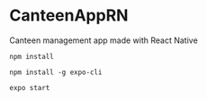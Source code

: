 # CanteenAppRN
Canteen management app made with React Native

~~~
npm install
~~~

~~~
npm install -g expo-cli
~~~

~~~
expo start
~~~

